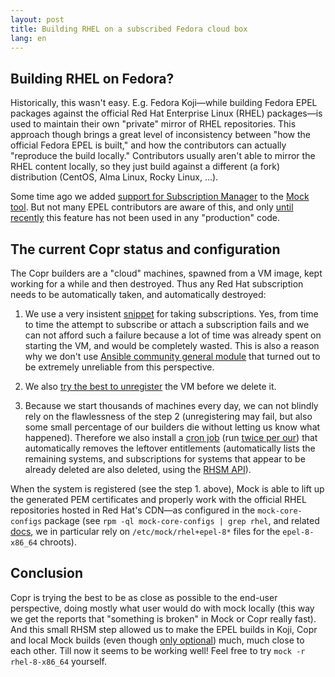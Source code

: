 ```yaml
---
layout: post
title: Building RHEL on a subscribed Fedora cloud box
lang: en
---
```


Building RHEL on Fedora?
------------------------

Historically, this wasn't easy.  E.g. Fedora Koji—while building Fedora EPEL
packages against the official Red Hat Enterprise Linux (RHEL) packages—is used
to maintain their own "private" mirror of RHEL repositories.  This approach
though brings a great level of inconsistency between "how the official Fedora
EPEL is built," and how the contributors can actually "reproduce the build
locally." Contributors usually aren't able to mirror the RHEL content locally,
so they just build against a different (a fork) distribution (CentOS, Alma
Linux, Rocky Linux, ...).

Some time ago we added [support for Subscription Manager][mock-rhel-chroots] to
the [Mock tool][mock].  But not many EPEL contributors are aware of this, and
only [until recently][deployed-to-copr] this feature has not been used in any
"production" code.


The current Copr status and configuration
-----------------------------------------

The Copr builders are a "cloud" machines, spawned from a VM image, kept working
for a while and then destroyed.  Thus any Red Hat subscription needs to be
automatically taken, and automatically destroyed:

1. We use a very insistent [snippet][subscribe-script] for taking subscriptions.
   Yes, from time to time the attempt to subscribe or attach a subscription
   fails and we can not afford such a failure because a lot of time was already
   spent on starting the VM, and would be completely wasted.  This is also a
   reason why we don't use [Ansible community general module][ansible-subscription]
   that turned out to be extremely unreliable from this perspective.

2. We also [try the best to unregister][unsubscribe-script] the VM before we
   delete it.

3. Because we start thousands of machines every day, we can not blindly rely on
   the flawlessness of the step 2 (unregistering may fail, but also some small
   percentage of our builders die without letting us know what happened).
   Therefore we also install a [cron job][cron-job] (run
   [twice per our][cron-install]) that automatically removes the leftover
   entitlements (automatically lists the remaining systems, and subscriptions
   for systems that appear to be already deleted are also deleted, using the
   [RHSM API][rhsm-api]).

When the system is registered (see the step 1. above), Mock is able to lift up
the generated PEM certificates and properly work with the official RHEL
repositories hosted in Red Hat's CDN—as configured in the ``mock-core-configs``
package (see ``rpm -ql mock-core-configs | grep rhel``, and related
[docs][mock-rhel-chroots], we in particular rely on ``/etc/mock/rhel+epel-8*``
files for the `epel-8-x86_64` chroots).


Conclusion
----------

Copr is trying the best to be as close as possible to the end-user perspective,
doing mostly what user would do with mock locally (this way we get the reports
that "something is broken" in Mock or Copr really fast).  And this small RHSM
step allowed us to make the EPEL builds in Koji, Copr and local Mock builds
(even though [only optional][mock-pr]) much, much close to each other.  Till now
it seems to be working well!  Feel free to try ``mock -r rhel-8-x86_64``
yourself.


[mock]: https://rpm-software-management.github.io/mock/
[mock-rhel-chroots]: https://rpm-software-management.github.io/mock/Feature-rhelchroots
[deployed-to-copr]: https://lists.fedoraproject.org/archives/list/copr-devel@lists.fedorahosted.org/thread/6J2SADUV5SF5I63COQR5HBQNO64IBS2X/
[subscribe-script]: https://pagure.io/fedora-infra/ansible/blob/d731413fc51bfb79357b3fb62691d41a7da0c5b1/f/roles/copr/backend/files/provision/copr-rh-subscribe.sh#_79-83
[unsubscribe-script]: https://pagure.io/fedora-infra/ansible/blob/8b7f2dda0b1543423ff9d4850bf1717cf4d55412/f/roles/copr/backend/templates/resalloc/vm-delete.j2#_10-14
[ansible-subscription]: https://docs.ansible.com/ansible/latest/collections/community/general/redhat_subscription_module.html
[cron-job]: https://pagure.io/fedora-infra/ansible/blob/main/f/roles/copr/backend/templates/cleanup-unused-redhat-subscriptions
[cron-install]: https://pagure.io/fedora-infra/ansible/blob/8b7f2dda0b1543423ff9d4850bf1717cf4d55412/f/roles/copr/backend/tasks/main.yml#_373
[mock-pr]: https://github.com/rpm-software-management/mock/pull/817
[rhsm-api]: https://access.redhat.com/management/api/rhsm
